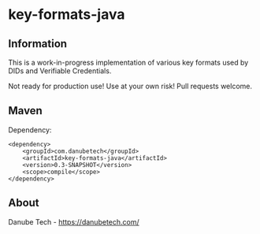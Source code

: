 # key-formats-java

## Information

This is a work-in-progress implementation of various key formats used by DIDs and Verifiable Credentials.

Not ready for production use! Use at your own risk! Pull requests welcome.

## Maven

Dependency:

	<dependency>
		<groupId>com.danubetech</groupId>
		<artifactId>key-formats-java</artifactId>
		<version>0.3-SNAPSHOT</version>
		<scope>compile</scope>
	</dependency>

## About

Danube Tech - https://danubetech.com/
